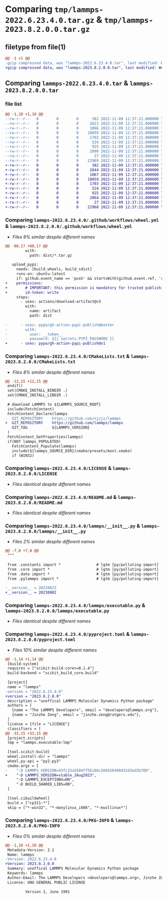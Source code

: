 # Comparing `tmp/lammps-2022.6.23.4.0.tar.gz` & `tmp/lammps-2023.8.2.0.0.tar.gz`

## filetype from file(1)

```diff
@@ -1 +1 @@
-gzip compressed data, was "lammps-2022.6.23.4.0.tar", last modified: Wed Nov  9 12:37:21 2022, max compression
+gzip compressed data, was "lammps-2023.8.2.0.0.tar", last modified: Wed Nov  9 12:37:21 2022, max compression
```

## Comparing `lammps-2022.6.23.4.0.tar` & `lammps-2023.8.2.0.0.tar`

### file list

```diff
@@ -1,10 +1,10 @@
--rw-r--r--   0        0        0      382 2022-11-09 12:37:21.000000 lammps-2022.6.23.4.0/.github/workflows/build.yml
--rw-r--r--   0        0        0     2823 2022-11-09 12:37:21.000000 lammps-2022.6.23.4.0/.github/workflows/wheel.yml
--rw-r--r--   0        0        0     1066 2022-11-09 12:37:21.000000 lammps-2022.6.23.4.0/CMakeLists.txt
--rw-r--r--   0        0        0    18059 2022-11-09 12:37:21.000000 lammps-2022.6.23.4.0/LICENSE
--rw-r--r--   0        0        0     1703 2022-11-09 12:37:21.000000 lammps-2022.6.23.4.0/README.md
--rw-r--r--   0        0        0      524 2022-11-09 12:37:21.000000 lammps-2022.6.23.4.0/lammps/__init__.py
--rw-r--r--   0        0        0      925 2022-11-09 12:37:21.000000 lammps-2022.6.23.4.0/lammps/executable.py
--rw-r--r--   0        0        0     2090 2022-11-09 12:37:21.000000 lammps-2022.6.23.4.0/pyproject.toml
--rw-r--r--   0        0        0       27 2022-11-09 12:37:21.000000 lammps-2022.6.23.4.0/tests/test_import.py
--rw-r--r--   0        0        0    22969 2022-11-09 12:37:21.000000 lammps-2022.6.23.4.0/PKG-INFO
+-rw-r--r--   0        0        0      382 2022-11-09 12:37:21.000000 lammps-2023.8.2.0.0/.github/workflows/build.yml
+-rw-r--r--   0        0        0     2844 2022-11-09 12:37:21.000000 lammps-2023.8.2.0.0/.github/workflows/wheel.yml
+-rw-r--r--   0        0        0     1067 2022-11-09 12:37:21.000000 lammps-2023.8.2.0.0/CMakeLists.txt
+-rw-r--r--   0        0        0    18059 2022-11-09 12:37:21.000000 lammps-2023.8.2.0.0/LICENSE
+-rw-r--r--   0        0        0     1703 2022-11-09 12:37:21.000000 lammps-2023.8.2.0.0/README.md
+-rw-r--r--   0        0        0      524 2022-11-09 12:37:21.000000 lammps-2023.8.2.0.0/lammps/__init__.py
+-rw-r--r--   0        0        0      925 2022-11-09 12:37:21.000000 lammps-2023.8.2.0.0/lammps/executable.py
+-rw-r--r--   0        0        0     2064 2022-11-09 12:37:21.000000 lammps-2023.8.2.0.0/pyproject.toml
+-rw-r--r--   0        0        0       27 2022-11-09 12:37:21.000000 lammps-2023.8.2.0.0/tests/test_import.py
+-rw-r--r--   0        0        0    22968 2022-11-09 12:37:21.000000 lammps-2023.8.2.0.0/PKG-INFO
```

### Comparing `lammps-2022.6.23.4.0/.github/workflows/wheel.yml` & `lammps-2023.8.2.0.0/.github/workflows/wheel.yml`

 * *Files 9% similar despite different names*

```diff
@@ -88,17 +88,17 @@
         with:
           path: dist/*.tar.gz
 
   upload_pypi:
     needs: [build_wheels, build_sdist]
     runs-on: ubuntu-latest
     if: github.event_name == 'push' && startsWith(github.event.ref, 'refs/tags/v')
+    permissions:
+        # IMPORTANT: this permission is mandatory for trusted publishing
+        id-token: write
     steps:
       - uses: actions/download-artifact@v3
         with:
           name: artifact
           path: dist
 
-      - uses: pypa/gh-action-pypi-publish@master
-        with:
-          user: __token__
-          password: ${{ secrets.PYPI_PASSWORD }}
+      - uses: pypa/gh-action-pypi-publish@v1
```

### Comparing `lammps-2022.6.23.4.0/CMakeLists.txt` & `lammps-2023.8.2.0.0/CMakeLists.txt`

 * *Files 8% similar despite different names*

```diff
@@ -12,15 +12,15 @@
 endif()
 set(CMAKE_INSTALL_BINDIR .)
 set(CMAKE_INSTALL_LIBDIR .)
 
 # download LAMMPS to ${LAMMPS_SOURCE_ROOT}
 include(FetchContent)
 FetchContent_Declare(lammps
-  GIT_REPOSITORY    https://github.com/njzjz/lammps
+  GIT_REPOSITORY    https://github.com/lammps/lammps
   GIT_TAG           ${LAMMPS_VERSION}
 )
 FetchContent_GetProperties(lammps)
 if(NOT lammps_POPULATED)
   FetchContent_Populate(lammps)
   include(${lammps_SOURCE_DIR}/cmake/presets/most.cmake)
   if (WIN32)
```

### Comparing `lammps-2022.6.23.4.0/LICENSE` & `lammps-2023.8.2.0.0/LICENSE`

 * *Files identical despite different names*

### Comparing `lammps-2022.6.23.4.0/README.md` & `lammps-2023.8.2.0.0/README.md`

 * *Files identical despite different names*

### Comparing `lammps-2022.6.23.4.0/lammps/__init__.py` & `lammps-2023.8.2.0.0/lammps/__init__.py`

 * *Files 2% similar despite different names*

```diff
@@ -7,8 +7,8 @@
 """
 
 from .constants import *                # lgtm [py/polluting-import]
 from .core import *                     # lgtm [py/polluting-import]
 from .data import *                     # lgtm [py/polluting-import]
 from .pylammps import *                 # lgtm [py/polluting-import]
 
-__version__ = 20220623
+__version__ = 20230802
```

### Comparing `lammps-2022.6.23.4.0/lammps/executable.py` & `lammps-2023.8.2.0.0/lammps/executable.py`

 * *Files identical despite different names*

### Comparing `lammps-2022.6.23.4.0/pyproject.toml` & `lammps-2023.8.2.0.0/pyproject.toml`

 * *Files 10% similar despite different names*

```diff
@@ -1,14 +1,14 @@
 [build-system]
 requires = ["scikit-build-core>=0.1.4"]
 build-backend = "scikit_build_core.build"
 
 [project]
 name = "lammps"
-version = "2022.6.23.4.0"
+version = "2023.8.2.0.0"
 description = "unoffical LAMMPS Molecular Dynamics Python package"
 authors = [
   {name = "The LAMMPS Developers", email = "developers@lammps.org"},
   {name = "Jinzhe Zeng", email = "jinzhe.zeng@rutgers.edu"},
 ]
 license = {file = "LICENSE"}
 classifiers = [
@@ -33,15 +33,15 @@
 [project.scripts]
 lmp = "lammps.executable:lmp"
 
 [tool.scikit-build]
 wheel.install-dir = "lammps"
 wheel.py-api = "py2.py3"
 cmake.args = [
-    "-D LAMMPS_VERSION=93fc33a5504ff56186c266926490d32d3ed2b700",
+    "-D LAMMPS_VERSION=stable_2Aug2023",
     "-D LAMMPS_EXCEPTIONS=ON",
     "-D BUILD_SHARED_LIBS=ON",
 ]
 
 [tool.cibuildwheel]
 build = ["cp311-*"]
 skip = ["*-win32", "*-manylinux_i686", "*-musllinux*"]
```

### Comparing `lammps-2022.6.23.4.0/PKG-INFO` & `lammps-2023.8.2.0.0/PKG-INFO`

 * *Files 0% similar despite different names*

```diff
@@ -1,10 +1,10 @@
 Metadata-Version: 2.1
 Name: lammps
-Version: 2022.6.23.4.0
+Version: 2023.8.2.0.0
 Summary: unoffical LAMMPS Molecular Dynamics Python package
 Keywords: lammps
 Author-Email: The LAMMPS Developers <developers@lammps.org>, Jinzhe Zeng <jinzhe.zeng@rutgers.edu>
 License: GNU GENERAL PUBLIC LICENSE
         
         Version 2, June 1991
```

